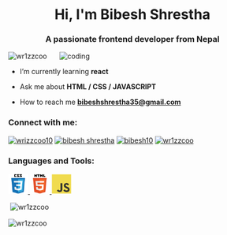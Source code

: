 <h1 align="center">Hi, I'm Bibesh Shrestha</h1>
<h3 align="center">A passionate frontend developer from Nepal</h3>

<img align="right" alt="coding" width="400px" src="https://user-images.githubusercontent.com/55389276/140866485-8fb1c876-9a8f-4d6a-98dc-08c4981eaf70.gif">

<p align="left"> <img src="https://komarev.com/ghpvc/?username=wr1zzcoo&label=Profile%20views&color=0e75b6&style=flat" alt="wr1zzcoo" /> </p>

- I’m currently learning **react**

- Ask me about **HTML / CSS / JAVASCRIPT**

- How to reach me **bibeshshrestha35@gmail.com**

<h3 align="left">Connect with me:</h3>
<p align="left">
<a href="https://twitter.com/wrizzcoo10" target="blank"><img align="center" src="https://raw.githubusercontent.com/rahuldkjain/github-profile-readme-generator/master/src/images/icons/Social/twitter.svg" alt="wrizzcoo10" height="30" width="40" /></a>
<a href="https://www.linkedin.com/in/bibesh-shrestha-241338212/" target="blank"><img align="center" src="https://raw.githubusercontent.com/rahuldkjain/github-profile-readme-generator/master/src/images/icons/Social/linked-in-alt.svg" alt="bibesh shrestha" height="30" width="40" /></a>
<a href="https://instagram.com/bibesh10" target="blank"><img align="center" src="https://raw.githubusercontent.com/rahuldkjain/github-profile-readme-generator/master/src/images/icons/Social/instagram.svg" alt="bibesh10" height="30" width="40" /></a>
<a href="http://www.youtube.com/@Wr1zzcoo" target="blank"><img align="center" src="https://raw.githubusercontent.com/rahuldkjain/github-profile-readme-generator/master/src/images/icons/Social/youtube.svg" alt="wr1zzcoo" height="30" width="40" /></a>
</p>

<h3 align="left">Languages and Tools:</h3>
<p align="left"> <a href="https://www.w3schools.com/css/" target="_blank" rel="noreferrer"> <img src="https://raw.githubusercontent.com/devicons/devicon/master/icons/css3/css3-original-wordmark.svg" alt="css3" width="40" height="40"/> </a> <a href="https://www.w3.org/html/" target="_blank" rel="noreferrer"> <img src="https://raw.githubusercontent.com/devicons/devicon/master/icons/html5/html5-original-wordmark.svg" alt="html5" width="40" height="40"/> </a> <a href="https://developer.mozilla.org/en-US/docs/Web/JavaScript" target="_blank" rel="noreferrer"> <img src="https://raw.githubusercontent.com/devicons/devicon/master/icons/javascript/javascript-original.svg" alt="javascript" width="40" height="40"/> </a> </p>

<p>&nbsp;<img align="center" src="https://github-readme-stats.vercel.app/api?username=wr1zzcoo&show_icons=true&locale=en" alt="wr1zzcoo" /></p>

<p><img align="center" src="https://github-readme-streak-stats.herokuapp.com/?user=wr1zzcoo&" alt="wr1zzcoo" /></p>
